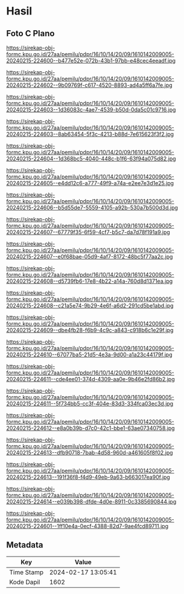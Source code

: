 # Hasil

## Foto C Plano

https://sirekap-obj-formc.kpu.go.id/27aa/pemilu/pdpr/16/10/14/20/09/1610142009005-20240215-224600--b477e52e-072b-43b1-97bb-e48cec4eeadf.jpg

https://sirekap-obj-formc.kpu.go.id/27aa/pemilu/pdpr/16/10/14/20/09/1610142009005-20240215-224602--9b09769f-c617-4520-8893-ad4a5ff6a7fe.jpg

https://sirekap-obj-formc.kpu.go.id/27aa/pemilu/pdpr/16/10/14/20/09/1610142009005-20240215-224603--1d36083c-4ae7-4539-b50d-0da5c01c9716.jpg

https://sirekap-obj-formc.kpu.go.id/27aa/pemilu/pdpr/16/10/14/20/09/1610142009005-20240215-224603--8ab63454-5f3c-4213-b88d-7e615623f3f2.jpg

https://sirekap-obj-formc.kpu.go.id/27aa/pemilu/pdpr/16/10/14/20/09/1610142009005-20240215-224604--1d368bc5-4040-448c-b1f6-63f94a075d82.jpg

https://sirekap-obj-formc.kpu.go.id/27aa/pemilu/pdpr/16/10/14/20/09/1610142009005-20240215-224605--e4dd12c6-a777-49f9-a74a-e2ee7e3d1e25.jpg

https://sirekap-obj-formc.kpu.go.id/27aa/pemilu/pdpr/16/10/14/20/09/1610142009005-20240215-224606--b5d55de7-5559-4105-a92b-530a7b500d3d.jpg

https://sirekap-obj-formc.kpu.go.id/27aa/pemilu/pdpr/16/10/14/20/09/1610142009005-20240215-224607--67779f35-6f59-4cf7-b5c7-da7d78f191a9.jpg

https://sirekap-obj-formc.kpu.go.id/27aa/pemilu/pdpr/16/10/14/20/09/1610142009005-20240215-224607--e0f68bae-05d9-4af7-8172-48bc5f77aa2c.jpg

https://sirekap-obj-formc.kpu.go.id/27aa/pemilu/pdpr/16/10/14/20/09/1610142009005-20240215-224608--d5739fb6-17e8-4b22-a14a-760d8d1371ea.jpg

https://sirekap-obj-formc.kpu.go.id/27aa/pemilu/pdpr/16/10/14/20/09/1610142009005-20240215-224608--c21a5e74-9b29-4e6f-a6d2-291cd5be1abd.jpg

https://sirekap-obj-formc.kpu.go.id/27aa/pemilu/pdpr/16/10/14/20/09/1610142009005-20240215-224609--dbe4fb28-f6b9-4c9c-a843-c918b6c1e29f.jpg

https://sirekap-obj-formc.kpu.go.id/27aa/pemilu/pdpr/16/10/14/20/09/1610142009005-20240215-224610--67077ba5-21d5-4e3a-9d00-a1a23c44179f.jpg

https://sirekap-obj-formc.kpu.go.id/27aa/pemilu/pdpr/16/10/14/20/09/1610142009005-20240215-224611--cde4ee01-374d-4309-aa0e-9b46e2fd86b2.jpg

https://sirekap-obj-formc.kpu.go.id/27aa/pemilu/pdpr/16/10/14/20/09/1610142009005-20240215-224611--5f734bb5-cc3f-404e-83d3-334fca03ec3d.jpg

https://sirekap-obj-formc.kpu.go.id/27aa/pemilu/pdpr/16/10/14/20/09/1610142009005-20240215-224612--e8a0b39b-d7c0-42c1-bbe1-63ae07340758.jpg

https://sirekap-obj-formc.kpu.go.id/27aa/pemilu/pdpr/16/10/14/20/09/1610142009005-20240215-224613--dfb90718-7bab-4d58-960d-a461605f8f02.jpg

https://sirekap-obj-formc.kpu.go.id/27aa/pemilu/pdpr/16/10/14/20/09/1610142009005-20240215-224613--191f36f8-f4d9-49eb-9a63-b663017ea90f.jpg

https://sirekap-obj-formc.kpu.go.id/27aa/pemilu/pdpr/16/10/14/20/09/1610142009005-20240215-224614--e039b398-dfde-4d0e-8911-0c3385690844.jpg

https://sirekap-obj-formc.kpu.go.id/27aa/pemilu/pdpr/16/10/14/20/09/1610142009005-20240215-224601--1ff10e4a-0ecf-4388-82d7-9ae4fcd89711.jpg


## Metadata

| Key        | Value               |
| ---------- | ------------------- |
| Time Stamp | 2024-02-17 13:05:41 |
| Kode Dapil | 1602                |



